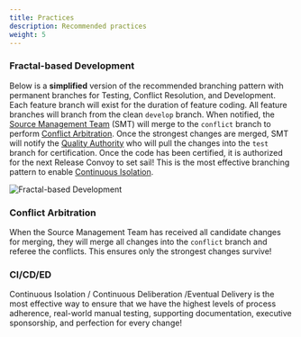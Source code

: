 ```yaml
---
title: Practices
description: Recommended practices
weight: 5
---
```


### Fractal-based Development

Below is a **simplified** version of the recommended branching pattern with permanent branches for Testing, Conflict Resolution, and Development. Each feature branch will exist for the duration of feature coding. All feature branches will branch from the clean `develop` branch. When notified, the [Source Management Team](../organization/#source-management-team) (SMT) will merge to the `conflict` branch to perform [Conflict Arbitration](#conflict-arbitration). Once the strongest changes are merged, SMT will notify the [Quality Authority](../organization/#quality-authority) who will pull the changes into the `test` branch for certification. Once the code has been certified, it is authorized for the next Release Convoy to set sail! This is the most effective branching pattern to enable [Continuous Isolation](https://continuousisolation.com/).

![Fractal-based Development](../images/fractal-based-development.png)

### Conflict Arbitration

When the Source Management Team has received all candidate changes for merging, they will merge all changes into the `conflict` branch and referee the conflicts. This ensures only the strongest changes survive!

### CI/CD/ED

Continuous Isolation / Continuous Deliberation /Eventual Delivery is the most effective way to ensure that we have the highest levels of process adherence, real-world manual testing, supporting documentation, executive sponsorship, and perfection for every change!
